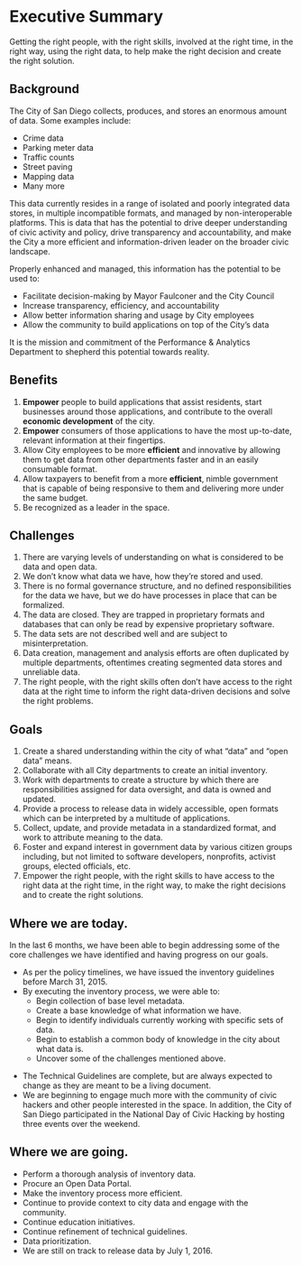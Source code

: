 # Executive Summary

Getting the right people, with the right skills, involved at the right time, in the right way, using the right data, to help make the right decision and create the right solution.

## Background
The City of San Diego collects, produces, and stores an enormous amount of data. Some examples include:

* Crime data
* Parking meter data
* Traffic counts
* Street paving
* Mapping data
* Many more

This data currently resides in a range of isolated and poorly integrated data stores, in multiple incompatible formats, and managed by non-interoperable platforms. This is data that has the potential to drive deeper understanding of civic activity and policy, drive transparency and accountability, and make the City a more efficient and information-driven leader on the broader civic landscape.

Properly enhanced and managed, this information has the potential to be used to:

* Facilitate decision-making by Mayor Faulconer and the City Council
* Increase transparency, efficiency, and accountability
* Allow better information sharing and usage by City employees
* Allow the community to build applications on top of the City’s data

It is the mission and commitment of the Performance & Analytics Department to shepherd this potential towards reality. 


## Benefits
1. **Empower** people to build applications that assist residents, start businesses around those applications, and contribute to the overall **economic development** of the city.
2. **Empower** consumers of those applications to have the most up-to-date, relevant information at their fingertips.
3. Allow City employees to be more **efficient** and innovative by allowing them to get data from other departments faster and in an easily consumable format.
4. Allow taxpayers to benefit from a more **efficient**, nimble government that is capable of being responsive to them and delivering more under the same budget.
5. Be recognized as a leader in the space.


## Challenges
1. There are varying levels of understanding on what is considered to be data and open data.
2. We don’t know what data we have, how they’re stored and used.
3. There is no formal governance structure, and no defined responsibilities for the data we have, but we do have processes in place that can be formalized.
4. The data are closed. They are trapped in proprietary formats and databases that can only be read by expensive proprietary software.
5. The data sets are not described well and are subject to misinterpretation. 
6. Data creation, management and analysis efforts are often duplicated by multiple departments, oftentimes creating segmented data stores and unreliable data.
7. The right people, with the right skills often don’t have access to the right data at the right time to inform the right data-driven decisions and solve the right problems.

## Goals
1. Create a shared understanding within the city of what “data” and “open data” means.
2. Collaborate with all City departments to create an initial inventory.
3. Work with departments to create a structure by which there are responsibilities assigned for data oversight, and data is owned and updated.
4. Provide a process to release data in widely accessible, open formats which can be interpreted by a multitude of applications.
5. Collect, update, and provide metadata in a standardized format, and work to attribute meaning to the data.
6. Foster and expand interest in government data by various citizen groups including, but not limited to software developers, nonprofits, activist groups, elected officials, etc.
7. Empower the right people, with the right skills to have access to the right data at the right time, in the right way, to make the right decisions and to create the right solutions.

## Where we are today.
In the last 6 months, we have been able to begin addressing some of the core challenges we have identified and having progress on our goals.  

* As per the policy timelines, we have issued the inventory guidelines before March 31, 2015.
* By executing the inventory process, we were able to:
    * Begin collection of base level metadata.
    * Create a base knowledge of what information we have.
    * Begin to identify individuals currently working with specific sets of data. 
    * Begin to establish a common body of knowledge in the city about what data is.
    * Uncover some of the challenges mentioned above.
+ The Technical Guidelines are complete, but are always expected to change as they are meant to be a living document.
+ We are beginning to engage much more with the community of civic hackers and other people interested in the space.  In addition, the City of San Diego participated in the National Day of Civic Hacking by hosting three events over the weekend.  


## Where we are going.
* Perform a thorough analysis of inventory data.
* Procure an Open Data Portal.
* Make the inventory process more efficient.
* Continue to provide context to city data and engage with the community.
* Continue education initiatives.
* Continue refinement of technical guidelines.
* Data prioritization.
* We are still on track to release data by July 1, 2016.


